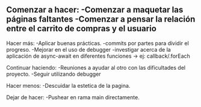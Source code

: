 
Comenzar a hacer: 
-Comenzar a maquetar las páginas faltantes
-Comenzar a pensar la relación entre el carrito de compras y el usuario
-

Hacer más:
-Aplicar buenas prácticas.
-commits por partes para dividir el progreso.
-Mejorar en el uso de debugger
-investigar acerca de la aplicación de async-await en diferentes funciones -> ej: callback/.forEach

Continuar haciendo: 
-Reuniones a ayudar al otro con las dificultades del proyecto.
-Seguir utilizando debugger

Hacer menos:
-Descuidar la estetica de la pagina.

Dejar de hacer:
-Pushear en rama main directamente.


